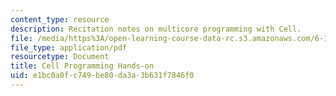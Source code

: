 ```yaml
---
content_type: resource
description: Recitation notes on multicore programming with Cell.
file: /media/https%3A/open-learning-course-data-rc.s3.amazonaws.com/6-189-multicore-programming-primer-january-iap-2007/e1bc0a0fc749be80da3a3b631f7846f0_6189recitatn2.pdf
file_type: application/pdf
resourcetype: Document
title: Cell Programming Hands-on
uid: e1bc0a0f-c749-be80-da3a-3b631f7846f0
---
```

